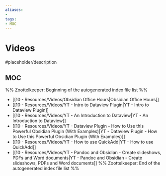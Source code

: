 ```yaml
---
aliases:
- 
tags:
- MOC
---
```


# Videos

#placeholder/description 

## MOC

%% Zoottelkeeper: Beginning of the autogenerated index file list  %%
-  [[10 - Resources/Videos/Obsidian Office Hours|Obsidian Office Hours]]
-  [[10 - Resources/Videos/YT  - Intro to Dataview Plugin|YT  - Intro to Dataview Plugin]]
-  [[10 - Resources/Videos/YT - An Introduction to Dataview|YT - An Introduction to Dataview]]
-  [[10 - Resources/Videos/YT - Dataview Plugin - How to Use this Powerful Obsidian Plugin (With Examples)|YT - Dataview Plugin - How to Use this Powerful Obsidian Plugin (With Examples)]]
-  [[10 - Resources/Videos/YT - How to use QuickAdd|YT - How to use QuickAdd]]
-  [[10 - Resources/Videos/YT - Pandoc and Obsidian - Create slideshows, PDFs and Word documents|YT - Pandoc and Obsidian - Create slideshows, PDFs and Word documents]]
%% Zoottelkeeper: End of the autogenerated index file list  %%
